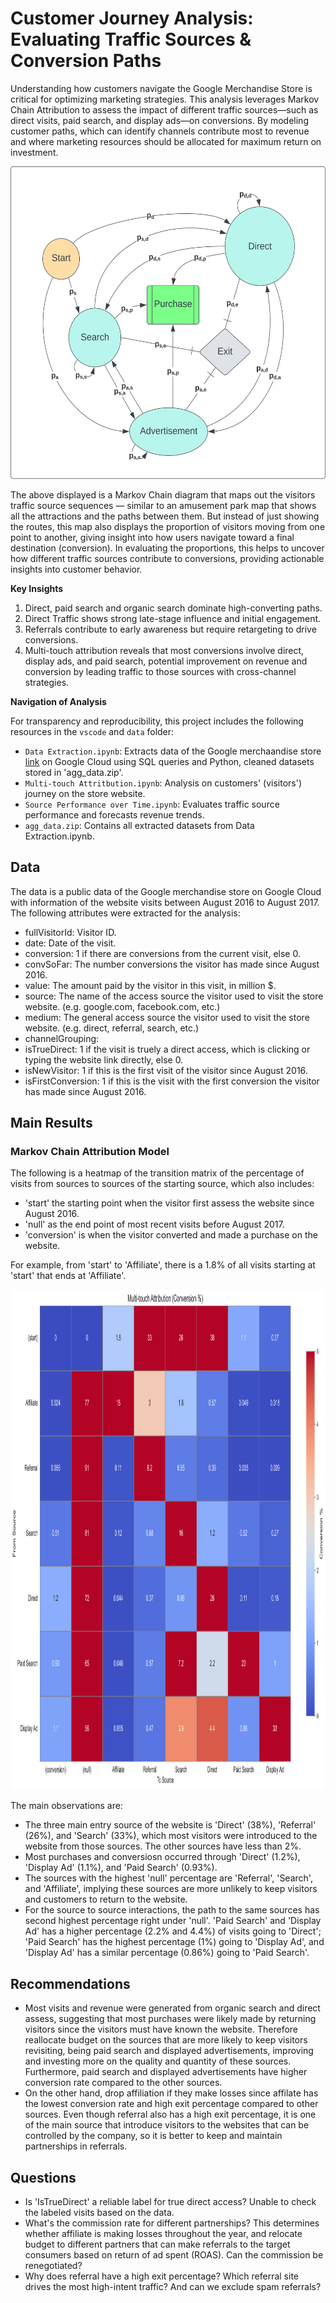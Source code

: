 # Customer Journey Analysis: Evaluating Traffic Sources & Conversion Paths
Understanding how customers navigate the Google Merchandise Store is critical for optimizing marketing strategies. This analysis leverages Markov Chain Attribution to assess the impact of different traffic sources—such as direct visits, paid search, and display ads—on conversions. By modeling customer paths, which can identify channels contribute most to revenue and where marketing resources should be allocated for maximum return on investment.

<p align="center">
    <img src="MarkovChainDiagram.svg" width="600" height="500" />
</p>

The above displayed is a Markov Chain diagram that maps out the visitors traffic source sequences — similar to an amusement park map that shows all the attractions and the paths between them. But instead of just showing the routes, this map also displays the proportion of visitors moving from one point to another, giving insight into how users navigate toward a final destination (conversion). In evaluating the proportions, this helps to uncover how different traffic sources contribute to conversions, providing actionable insights into customer behavior.

**Key Insights**

1. Direct, paid search and organic search dominate high-converting paths.
2. Direct Traffic shows strong late-stage influence and initial engagement.
3. Referrals contribute to early awareness but require retargeting to drive conversions.
4. Multi-touch attribution reveals that most conversions involve direct, display ads, and paid search, potential improvement on revenue and conversion by leading traffic to those sources with cross-channel strategies.

**Navigation of Analysis**

For transparency and reproducibility, this project includes the following resources in the `vscode` and `data` folder:

- `Data Extraction.ipynb`: Extracts data of the Google merchaandise store [link](https://bigquery.cloud.google.com/table/bigquery-public-data:google_analytics_sample.ga_sessions_20170801) on Google Cloud using SQL queries and Python, cleaned datasets stored in 'agg_data.zip'.
- `Multi-touch Attritbution.ipynb`: Analysis on customers' (visitors') journey on the store website.
- `Source Performance over Time.ipynb`:  Evaluates traffic source performance and forecasts revenue trends.
- `agg_data.zip`: Contains all extracted datasets from Data Extraction.ipynb.

## Data
The data is a public data of the Google merchandise store on Google Cloud with information of the website visits between August 2016 to August 2017. The following attributes were extracted for the analysis:

- fullVisitorId: Visitor ID.
- date: Date of the visit.
- conversion: 1 if there are conversions from the current visit, else 0.
- convSoFar: The number conversions the visitor has made since August 2016.
- value: The amount paid by the visitor in this visit, in million $.
- source: The name of the access source the visitor used to visit the store website. (e.g. google.com, facebook.com, etc.)
- medium: The general access source the visitor used to visit the store website. (e.g. direct, referral, search, etc.)
- channelGrouping: 
- isTrueDirect: 1 if the visit is truely a direct access, which is clicking or typing the website link directly, else 0.
- isNewVisitor: 1 if this is the first visit of the visitor since August 2016.
- isFirstConversion: 1 if this is the visit with the first conversion the visitor has made since August 2016.
  
## Main Results
### Markov Chain Attribution Model
The following is a heatmap of the transition matrix of the percentage of visits from sources to sources of the starting source, which also includes:

- 'start' the starting point when the visitor first assess the website since August 2016.
- 'null' as the end point of most recent visits before August 2017.
- 'conversion' is when the visitor converted and made a purchase on the website.

For example, from 'start' to 'Affiliate', there is a 1.8\% of all visits starting at 'start' that ends at 'Affiliate'.
<p align="center">
    <img src="transition_matrix.svg" width="1000" height="800" />
</p>
The main observations are:

- The three main entry source of the website is 'Direct' (38\%), 'Referral' (26\%), and 'Search' (33\%), which most visitors were introduced to the website from those sources. The other sources have less than 2\%. 
- Most purchases and conversiosn occurred through 'Direct' (1.2\%), 'Display Ad' (1.1\%), and 'Paid Search' (0.93\%).
- The sources with the highest 'null' percentage are 'Referral', 'Search', and 'Affiliate', implying these sources are more unlikely to keep visitors and customers to return to the website.
- For the source to source interactions, the path to the same sources has second highest percentage right under 'null'. 'Paid Search' and 'Display Ad' has a higher percentage (2.2\% and 4.4\%) of visits going to 'Direct'; 'Paid Search' has the highest percentage (1\%) going to 'Display Ad', and 'Display Ad' has a similar percentage (0.86\%) going to 'Paid Search'.

## Recommendations
- Most visits and revenue were generated from organic search and direct assess, suggesting that most purchases were likely made by returning visitors since the visitors must have known the website. Therefore reallocate budget on the sources that are more likely to keep visitors revisiting, being paid search and displayed advertisements, improving and investing more on the quality and quantity of these sources. Furthermore, paid search and displayed advertisements have higher conversion rate compared to the other sources. 
- On the other hand, drop affiliation if they make losses since affilate has the lowest conversion rate and high exit percentage compared to other sources. Even though referral also has a high exit percentage, it is one of the main source that introduce visitors to the websites that can be controlled by the company, so it is better to keep and maintain partnerships in referrals.

## Questions
- Is 'IsTrueDirect' a reliable label for true direct access? Unable to check the labeled visits based on the data. 
- What's the commission rate for different partnerships? This determines whether affiliate is making losses throughout the year, and relocate budget to different partners that can make referrals to the target consumers based on return of ad spent (ROAS). Can the commission be renegotiated?
- Why does referral have a high exit percentage? Which referral site drives the most high-intent traffic? And can we exclude spam referrals?

